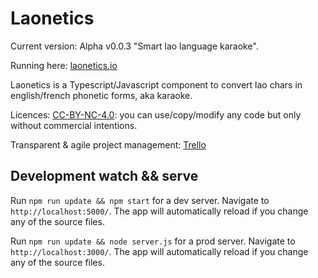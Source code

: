 # Laonetics

Current version: Alpha v0.0.3 "Smart lao language karaoke".

Running here: [laonetics.io](http://laonetics.io)


Laonetics is a Typescript/Javascript component to convert lao chars in english/french phonetic forms, aka karaoke.



Licences: [CC-BY-NC-4.0](https://creativecommons.org/licenses/by-nc/4.0/): you can use/copy/modify any code but only without commercial intentions.


Transparent & agile project management: [Trello](https://trello.com/b/L3XSHsjL/laonetics)

## Development watch && serve

Run `npm run update && npm start` for a dev server. Navigate to `http://localhost:5000/`. The app will automatically reload if you change any of the source files.

Run `npm run update && node server.js` for a prod server. Navigate to `http://localhost:3000/`. The app will automatically reload if you change any of the source files.


